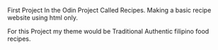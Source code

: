 First Project In the Odin Project Called Recipes. Making a basic recipe website using html only.

For this Project my theme would be Traditional Authentic filipino food recipes.
